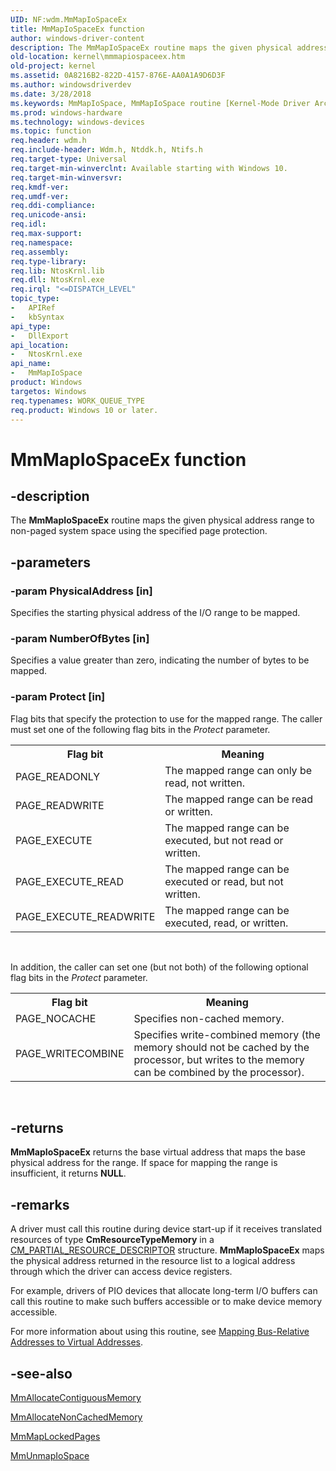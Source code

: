 ```yaml
---
UID: NF:wdm.MmMapIoSpaceEx
title: MmMapIoSpaceEx function
author: windows-driver-content
description: The MmMapIoSpaceEx routine maps the given physical address range to non-paged system space using the specified page protection.
old-location: kernel\mmmapiospaceex.htm
old-project: kernel
ms.assetid: 0A8216B2-822D-4157-876E-AA0A1A9D6D3F
ms.author: windowsdriverdev
ms.date: 3/28/2018
ms.keywords: MmMapIoSpace, MmMapIoSpace routine [Kernel-Mode Driver Architecture], MmMapIoSpaceEx, kernel.mmmapiospaceex, wdm/MmMapIoSpace
ms.prod: windows-hardware
ms.technology: windows-devices
ms.topic: function
req.header: wdm.h
req.include-header: Wdm.h, Ntddk.h, Ntifs.h
req.target-type: Universal
req.target-min-winverclnt: Available starting with Windows 10.
req.target-min-winversvr: 
req.kmdf-ver: 
req.umdf-ver: 
req.ddi-compliance: 
req.unicode-ansi: 
req.idl: 
req.max-support: 
req.namespace: 
req.assembly: 
req.type-library: 
req.lib: NtosKrnl.lib
req.dll: NtosKrnl.exe
req.irql: "<=DISPATCH_LEVEL"
topic_type:
-	APIRef
-	kbSyntax
api_type:
-	DllExport
api_location:
-	NtosKrnl.exe
api_name:
-	MmMapIoSpace
product: Windows
targetos: Windows
req.typenames: WORK_QUEUE_TYPE
req.product: Windows 10 or later.
---
```


# MmMapIoSpaceEx function


## -description


The <b>MmMapIoSpaceEx</b> routine maps the given physical address range to non-paged system space using the specified page protection.


## -parameters




### -param PhysicalAddress [in]

Specifies the starting physical address of the I/O range to be mapped.


### -param NumberOfBytes [in]

Specifies a value greater than zero, indicating the number of bytes to be mapped.


### -param Protect [in]

Flag bits that specify the protection to use for the mapped range. The caller must set one of the following flag bits in the <i>Protect</i> parameter.

<table>
<tr>
<th>Flag bit</th>
<th>Meaning</th>
</tr>
<tr>
<td>PAGE_READONLY</td>
<td>The mapped range can only be read, not written. </td>
</tr>
<tr>
<td>PAGE_READWRITE</td>
<td>The mapped range can be read or written. </td>
</tr>
<tr>
<td>PAGE_EXECUTE</td>
<td>The mapped range can be executed, but not read or written.</td>
</tr>
<tr>
<td>PAGE_EXECUTE_READ</td>
<td>The mapped range can be executed or read, but not written.</td>
</tr>
<tr>
<td>PAGE_EXECUTE_READWRITE</td>
<td>The mapped range can be executed, read, or written. </td>
</tr>
</table>
 

In addition, the caller can set one (but not both) of the following optional flag bits in the <i>Protect</i> parameter.

<table>
<tr>
<th>Flag bit</th>
<th>Meaning</th>
</tr>
<tr>
<td>PAGE_NOCACHE</td>
<td>Specifies non-cached memory.</td>
</tr>
<tr>
<td>PAGE_WRITECOMBINE</td>
<td>Specifies write-combined memory (the memory should not be cached by the processor, but writes to the memory can be combined by the processor).</td>
</tr>
</table>
 


## -returns



<b>MmMapIoSpaceEx</b> returns the base virtual address that maps the base physical address for the range. If space for mapping the range is insufficient, it returns <b>NULL</b>.




## -remarks



A driver must call this routine during device start-up if it receives translated resources of type <b>CmResourceTypeMemory</b> in a <a href="https://msdn.microsoft.com/96bf7bab-b8f5-439c-8717-ea6956ed0213">CM_PARTIAL_RESOURCE_DESCRIPTOR</a> structure. <b>MmMapIoSpaceEx</b> maps the physical address returned in the resource list to a logical address through which the driver can access device registers.

For example, drivers of PIO devices that allocate long-term I/O buffers can call this routine to make such buffers accessible or to make device memory accessible.

For more information about using this routine, see <a href="https://msdn.microsoft.com/library/windows/hardware/ff554399">Mapping Bus-Relative Addresses to Virtual Addresses</a>. 




## -see-also




<a href="https://msdn.microsoft.com/library/windows/hardware/ff554460">MmAllocateContiguousMemory</a>



<a href="https://msdn.microsoft.com/library/windows/hardware/ff554479">MmAllocateNonCachedMemory</a>



<a href="https://msdn.microsoft.com/library/windows/hardware/ff554622">MmMapLockedPages</a>



<a href="https://msdn.microsoft.com/library/windows/hardware/ff556387">MmUnmapIoSpace</a>
 

 


